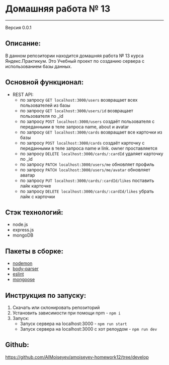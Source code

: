 # Домашняя работа № 13
***
Версия 0.0.1

## Описание:
В данном репозитории находится домашняя работа № 13 курса Яндекс.Практикум. Это Учебный проект по созданию сервера с использованием базы данных.

## Основной функционал: 
- REST API:
  - по запросу `GET localhost:3000/users` 
  возвращает всех пользователей из базы
  - по запросу `GET localhost:3000/users/id` 
  возвращает пользователя по _id
  - по запросу `POST localhost:3000/users` создаёт пользователя с переданными в теле запроса name, about и avatar
  - по запросу `GET localhost:3000/cards` возвращает все карточки из базы
  - по запросу `POST localhost:3000/cards` создаёт карточку с переданными в теле запроса name и link. owner проставляется
  - по запросу `DELETE localhost:3000/cards/:cardId` удаляет карточку по _id
  - по запросу `PATCH localhost:3000/users/me` обновляет профиль
  - по запросу `PATCH localhost:3000/users/me/avatar` обновляет аватар
  - по запросу `PUT localhost:3000/cards/:cardId/likes` поставить лайк карточке
  - по запросу `DELETE localhost:3000/cards/:cardId/likes` убрать лайк с карточки
  

## Стэк технологий:
- node.js
- express.js
- mongoDB

## Пакеты в сборке:
- [nodemon](https://www.npmjs.com/package/nodemon)
- [body-parser](https://www.npmjs.com/package/body-parser)
- [eslint](https://www.npmjs.com/package/eslint)
- [mongoose](https://mongoosejs.com/)


## Инструкция по запуску:
1. Скачать или склонировать репозиторий
2. Установить зависимости при помощи npm - `npm i`
3. Запуск:
    - Запуск сервера на localhost:3000 - `npm run start`
    - Запуск сервера на localhost:3000 с хот релоудом - `npm run dev`

## Github:
https://github.com/AIMoiseyev/amoiseyev-homework12/tree/develop

